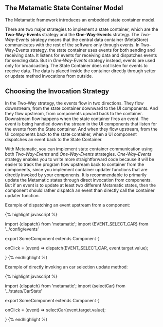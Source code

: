 ## The Metamatic State Container Model

The Metamatic framework introduces an embedded state container model. 

There are two major strategies to implement a state container, which are the **Two-Way-Events** strategy and the **One-Way-Events** strategy.
The *Two-Way-Events* strategy means that the central data container (MetaStore) communicates with the rest of the software only through events. 
In Two-Way-Events strategy, the state container uses events for both sending and receiving data. It listens for events for receiving data and
dispatches events for sending data. But in *One-Way-Events* strategy instead, events are used only for broadcasting. The State Container does not 
listen for events to receive data. The data is placed inside the container directly through setter or update method invocations from outside.

## Choosing the Invocation Strategy

In the Two-Way strategy, the events flow in two directions. They flow downstream, from the state container downward to the UI components.
And they flow upstream, from components upward back to the container. Downstream flow happens when the state container fires an event. 
The event is being handled down the stream in the UI components that listen for the events from the State
container. And when they flow upstream, from the UI components back to the state container, when a UI component dispatches an event back to the State Container.

With Metamatic, you can implement state container communication using both *Two-Way-Events* and *One-Way-Events* strategies. *One-Way-Events* strategy enables you to write more straightforward
code because it will be easier to track the program flow upstream back to container from the components, since you implement container updater functions that are directly
invoked by your components. It is recommendable to primarily update the Metamatic states through direct invocation from components. But if an event is to update 
at least two different Metamatic states, then the component should rather dispatch an event than directly call the container updater function.

Example of dispatching an event upstream from a component:

{% highlight javascript %}

import {dispatch} from 'metamatic';
import {EVENT_SELECT_CAR} from '../config/events'

export SomeComponent extends Component {

  onClick = (event) => dispatch(EVENT_SELECT_CAR, event.target.value);

}
{% endhighlight %}

Example of directly invoking an car selection update method:

{% highlight javascript %}

import {dispatch} from 'metamatic';
import {selectCar} from '../states/CarState'

export SomeComponent extends Component {

  onClick = (event) => selectCar(event.target.value);

}
{% endhighlight %}
